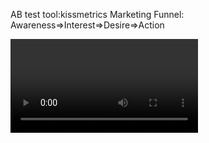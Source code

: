AB test tool:kissmetrics
Marketing Funnel:
Awareness=>Interest=>Desire=>Action

<Search>
<Social>
<Video>
<Email>
<Display>

1.Introduction
2.1. Digital Marketing Strategy
3.2. Exploring Digital Marketing
4.3. Starting with Your Website
5.4. Foundations of Analytics
6.5. Search Engine Optimization
7.6. Search and Display Marketing
8.7. Social Media Marketing
9.8. Video Marketing
10.9. Email Marketing
11.10. Content Marketing
12.11. Mobile Marketing
13.12. Expanding Your Digital Marketing Skills
14.13. Influencer Marketing
15.Conclusion

1.Introduction
01.Connecting with customers online
02.What is online marketing
<Search>
<Social>
<Video>
<Email>
<Display>

2.1. Digital Marketing Strategy
03.The importance of defining three strategies
<Online Marketing Strategies>
1. Business 
2. Customer
3. Marketing
<Plans>
1. Business plan
2. Market perception
3. Target market
4. Digital technology usage
5. Channels

04.Building a business strategy
<Business Strategy>
1. Mission statement
A one-sentence summary that defines what you're trying to do
2. Organizational objectives
Pieces necessary to keep the business running and maintain brand identity
3. Value proposition (of each goal)
價值提議
Why do you stand out?
What makes you unique?
Why would sometone choose you over your competitor?
4. Elevator pitch
Short summary of your brand

05.Building a brand strategy
<Customer Strategy>
1. Reach the correct audience
2. Understand the audience
3. Understand where to find the audience (what marketing channel)

重要，列表分析
<Misstion Statement>:Nutritional products
<Target Audience>:25-35 male interested in sports
<Audience Goals>:feel energized
<Audience Technology>:facebook/blogs/search

1. What is our goal for this segment?
2. What is the shared value for this segment?
3. What are the key performance indicators?
4. What is your target?

[Worksheet]
<Target Audience>:25-35 Female interested in Fitness
<Audience>:See results faster
<Business Goals>:Sell supplement
<Shared Value>:Results will be achieved faster
<Key Performance Indicator>:# of supplement sold/# of visotors
<Target Audience>:1000 units in 3 months

06.Building a marketing strategy
<Marketing Strategy>
Individual marketing plans tailored to goals within each audience segment

[Worksheet]
<Goal>:Sell nutritional supplement
<Audience>:25-35 Female Interested in Fitness
<Channel>:Facebook
<Paid>:Ads for supplement
<Earned>:Create a viral campaign
<Owned>:Post 3x a week on supplement

3.2. Exploring Digital Marketing
07.Definitions and terminology
<Call to Action>
Instruction to your audience to provoke a response
EX: SAVE NOW! BUY TODAY!

<Bounce Rate>
A percentage of visitors who arrived at your site but left after visiting only a page

<Click-Through Rate/CTR>
How many clicks were received in relation to the amount of impressions
EX: Email clicks

<Abandonment>
When a user does not reach the goal you've intended

<Ad Impression>
Each time your advertisement is displayed to a user

<Frequency>
The number of times a single user will see your advertisement

<Conversion Rate>
The percentage of visitors who entered into an experience and completed the goal

<Tracking Pixel>
A 1x1 pixel image that tracks conversions, website visits, and ad views

<Cost per Acquisition/CPA>
How much it cost per goal completion

<Lifetime Value/LTV>
Prediction of the net profit attributed to a customer relationship

<Banner Advertisements/Display Ads>
Static or animated visual images used to generate brand awareness or entice a user to click

<Landing Page>
The first page a user arrives on when they visit your website

<Organic Results>
Search listings that achieve rank through search engine optimization

08.Components of digital marketing
<SEO>:Google
<Search marketing>:AdWords
<Social media>:Facebook
<Video>:YouTube
=>Analyze Effort/Value

09.The digital marketing landscape
Content marketing/Social/Search...

10.The marketing funnel
<Start of the buyer journey>
=><Conversion>

銷售漏斗
Awareness=>Interest=>Desire=>Action
<Awareness>
A prospect has to become aware of their problem and your solution

<Interest>
A prospect (機會) begins to explore the products or services available

<Desire>
A prospect wants to make a purchase and is evaluating their choices

<Action>
The final step in a purchase

11.The buyer journey
How do they become aware of their problem and your solution?
How would they becom interested in a brand?
Why would they desire a particular brand?
What would motivate them to convert?
How do you move them along in this funnel?

4.3. Starting with Your Website
12.What makes a website effective
<Effective Website>
Simple/intuitive
Well thought out
Highly functional

<Checklist>
browserstack.com
cross-browser test
usertesting.com
UX test
1. Mobile friendly?
2. Load properly in all modern browsers?
3. Does your website answer all the questions your users my have?
4. Is your website reflective of your brand?
5. Is your website up to date?
6. Are all your services or products easy to find?
7. Are all your policies easy to find?
8. How does your website compare to the websites of your competitors'?

13.Choosing a domain name
<Good Domain Name>
Relevant
Memorable: short, simple, most common suffix
Usable:short, no special chars

<Identify Domain Owners>
whois.net
who.net

14.Selecting a designer or developer
{hidden}

15.Building a site yourself
{hidden}

16.Making your website convert
<Landing Page>
Reinforces decision to click
Grabs attention
Frames the information


<Goal-Specific Landing Pages>
1. <Teaser pages>:"I AM COMING 22:34 Pre-order!" A teaser page gives visitors just enough information to get them to the next step of your process
2. <Squeeze pages>:"Enter your email! Pre-order today!" A squeeze page captures content and qualifying lead information
3. <Infomercial pages>:"Special! TODAY only!" The infomercial page provides information and includes a special offer
4. <Viral pages>:"Share Now to Earn FREE Points" The viral landing page invites your customers to enlist their friends

<Check landing pages>
land-book.com

1. Define the goal
2. Specify the information you need to accomplish the goal
3. Outline what the user needs to do
4. Determine the user's shared value
5. Track the results

<Landing Page>
Logo
Explanation of offer
Compelling headline
Testimonials
Reviews
Call to action
(Privacy Policy)
(Valid SSL certificate)
(Contact information)

1% conversion rate
3% conversion rate

17.Creating engaging web copy
content: collaboration solution
copywriting:work together even when you're apart

<abccopywriting.com>

<Copy Guidelines>
Remove long introductions
Avoid word-heavy descriptions
Write clear, concise copy
Use clever headings
Add bullet points
Who will read this copy?
Why are they reading this?
What should they feel when they read this page?
What am I trying to accomplish with this copy?
What benefits and features do I need them to understand?

18.Choosing responsive design
檢查相容性

5.4. Foundations of Analytics
19.Introduction to measuring data
<Measuring Data>
Paid
Owned
Earned

<Measuring Data on Website>
Num of visitors
Location of visitors
Individual page visits
Visit duration
Abandonment page

<Measuring Earned Media>
Social Media Fans:
Likes
Mentions
Video views

20.How online analytics work
<Cookies>
<Pixels>

<Tracking Pixel>
Stores information on your web server
Uses a 1x1 transparent image for tracking
EX:pixel.gif?ID-123&ORDER-ABC


21.Tracking your campaigns
<Tracking Tags>
utm_campaign
utm_source
utm_medium

<utm Google Analytics>
mysite.com
mysite.com/?
utm_source=twitter
&utm_medium=social
&utm_campaign=offer

mysite.com/?utm_source=twitter&utm_medium=social&utm_campaign=offer

<Campaign URL Builder>


22.Using goal tracking

Settings=>Goals
=>Create New Goal
=>Type
(Destination到達特定頁面 Duration停留時間)
=>Destination:contact/contact/
=>verify goal=>save

23.Looking at a conversion funnel

Settings=>Goals
=>Goal details
=>Funnel ON=>
Page:
/contact-page
Page:
/membership-form
Page:
/payment-page
=>save

24.Defining your KPIs
<KPI objective>:
Increase traffic 5% month over month
Achieve a $40 CPA
Generate 100 sales per month at $40 CPA (cost per active)

<Online Sales>
Examine your conversion rate and the cost per acquisition

<Broad Marketing Objectives>
Set a KPI for total revenue and even the ratio of new to returning visitors

<Landing Page>
Create a bounce-rate KPI

<KPI dashboards>
cyfe.com
geckoboard.com

25.A look at attribution models
<Last-Click Attribution>
Email
Tweets
Reviews
Price comparison
Offline influences
Second-screen interactions

<View-Through Conversion>
When a customer sees an ad and later returns to complete a conversion on your site

6.5. Search Engine Optimization
26.How SEO works
<Variables can't control>
User search location
Trending topics
Current events


27.Essential optimization techniques
<Flat site hierarchy>
better than deep site hierarchy
siloed content may be ignored

<Use natural language on URLs>
<Create unique title tags for each page>
<Give each page a unique meta description>
<Use heading tags in order>
<Give every image a name and an alt tag description>
<Sitemap>
html
xml
robots.txt
<Check www.google.com/webmasters>
<See broken links screamingfrog.co.uk>


28.Configuring Google Search Console
Go to old version


29.Conducting keyword research
{hidden}

30.Conducting a quick site audit
Disallow: /fr/
Google=>mobile friendly test
Google=>page speed insights
Google=>structured data testing tool
screamingfrog.co.uk/search-engine-marketing
=>download seo spider

31.Crafting a content strategy

Use keyword in heading tags

32.Leveraging local SEO

google.com/business
moz.com/local

33.Choosing to hire a professional
{hidden}
看看就好
7.6. Search and Display Marketing
34.Introduction to search and display
walkthrough
35.Signing up for an AdWords account
adwords.google.com
walkthrough
36.Understanding the AdWords structure

<AdWords Tiers>
Account
=>Campaigns
=>Ad groups
=>Keywords

37.Launching text search ads(重要walkthrough)
Campaigns=>New campaign
=>Search
=>Network/Location/Language
=>Budget
=>Bidding:Manual set bids
=>
extensions(address,phone,images...)
=>Set up groups
=>Default bid: Max cost per click
=>Get keyword ideas...
=>New Ad
=>Review & Continue to campaign

38.Launching display search ads
(重要walkthrough)
Campaigns=>New campaign
=>Display
=>...
=>Ad group name
=>People Section, audiences
what their interests and habits are
=>Demographics:Gender/Age/Income
=>Content Targeting:Keywords/Topics/Placements(你要放廣告的地方)
=>Automated targeting
=>Ad group bid
=>create campaign

39.Deciding on your budget

<LTV>
$100 profit x 3 nights
=$300 LTV

<Determine your target CPA>
CPA:Cost per Acquisition
CPA<0.33 LTV
$300 LTV, <$100 CPA
8% conversion rate
4% conversion rate
(25 visitors = 1 sale)

$100 CPA x 4% conversion rate
= $4 max CPC
(25 visitors = 1 sale)
$200-$400 daily budget

40.A look at reporting
<Report walkthrough 小重要>
CTR=click through rate

41.Generating reports
<walkthrough 客製化 reports 小重要>
最右上角
reporting
=>predefined reports
=>basic, campaign
左上三條線
可拖曳東西進去
類似pivot
=>可 email schedule

8.7. Social Media Marketing
42.Building a social media marketing plan
<Platforms>
YouTube
Facebook
Instagram
Pintrest
LinkedIn
Twitter

<Plan>
Budget
Action items
Schedule
KPIs

43.Who's using social media

<pewinternet.org>

44.Marketing with Facebook
<Walkthrough>
Goal=>Traffic=>Set up ad account
=>Audience
Age/Gender/Language
=>Detailed Targeting
=>Exclude people (fans)
(重要:是否包括粉絲)
=>with instagram ads?
=>format:single image?
=>設定廣告內容

45.Marketing with Twitter
<Skipped, Walkthrough>


46.Marketing with LinkedIn
<Skipped, Walkthrough>


47.Marketing with Pinterest
<Skipped, Walkthrough>


9.8. Video Marketing
48.The impact of video marketing
<Video Marketing>
Show location or products
Help customers make decisions
Tell the brand story
Create a commercial


49.Getting started with video marketing
<Skipped>




50.Creating compelling content
<Skipped>




51.Promoting videos on YouTube
<Skipped>




10.9. Email Marketing
52.Understanding email marketing
<Email Marketing>
Inform of new products
Upsell premiums
Encourage sharing

<Online Marketing Providers>
MailChimp
Constant Contact

53.Creating an email marketing plan
<Acquisition of Email Subscribers>
Email sign-up link
Lead generation page
Coupon exchange for email

<Email Marketing Goals>
Generate more sales
Increase signups
Reactivate a former customer

<Email Frequency>
How often should you send?
Distribute day or night?
Is it seasonal?

54.Tools to launch successful campaigns
<mailchimp.com>=>Free plan
<constantcontact.com>=>not forever free
<myemma.com>=>not free
<emailoctopus.com>=>try for free

55.Measuring the success of email
<tool:mailchimp.com>
Recipients
Open rate
Click rate
Bounced
Unsubscribed

11.10. Content Marketing
56.What is content marketing
Good content answers a question
Helpful articles
Video demonstrations

57.The mobile marketing landscape
<Content Plan>
Identify core audience
Desired action
How content inspires action
Success metrics

<Content>
Related articles
Next/previous link
Embedded links to other articles

<Long-Tail Keywords>
what are blahblah made of?


12.11. Mobile Marketing
58.Creating a content planning model
done
59.Mobile applications
<Scope of Work>
Options
Design
Interface

<MVP>
stripped-down prototype

13.12. Expanding Your Digital Marketing Skills
60.Running A_B marketing tests
<www.kissmetrics.com/growth-tools/ab-significance-test/>
check statistially significant

14.13. Influencer Marketing
61.Introduction to influencer marketing
<Influencer>
An authority on a topic; someone that has the influence to affect a purchase decision

Influencer content may be framed as testimonial advertising or as a paid sponsorship

1. Influencers provide social proof
2. Influencers are affordable
3. Influencers cut through the noise

62.Finding and engaging influencers
<app.buzzsumo.com>=>not free
=>free trial
=>search influencers tab
=>PA/DA/twitter retweets
=>content influencers tab
=>search...

15.Conclusion
63.Next
Google AdWords
Advanced Branding
Marketing Funnel
Marketing Tips


Source:
(L)Online Marketing Foundations 
